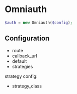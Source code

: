 # Omniauth

```php
$auth = new Omniauth($config);
```

## Configuration

- route
- callback_url
- default
- strategies

strategy config:

- strategy_class
